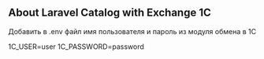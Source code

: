 ## About Laravel Catalog with Exchange 1C

Добавить в .env файл имя пользователя и пароль из модуля обмена в 1С

1C_USER=user
1C_PASSWORD=password
